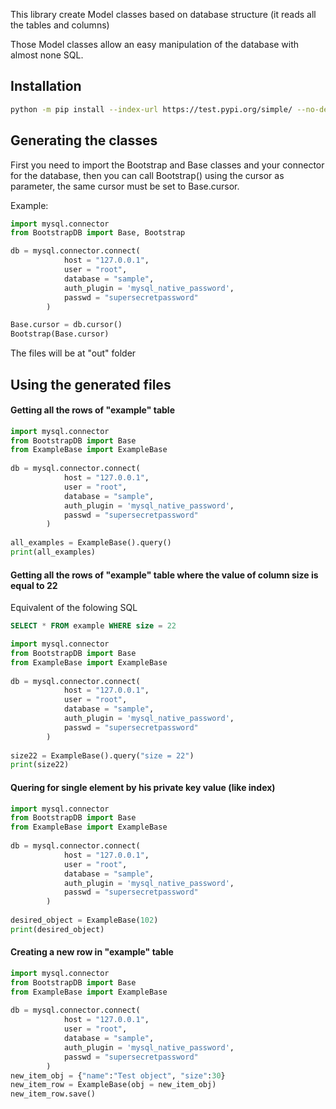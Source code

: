 This library create Model classes based on database structure (it reads all the tables and columns)

Those Model classes allow an easy manipulation of the database with almost none SQL.

## Installation

```bash
python -m pip install --index-url https://test.pypi.org/simple/ --no-deps BootstrapDB-armandokeller
````

## Generating the classes

First you need to import the Bootstrap and Base classes and your connector for the database, then you can call Bootstrap() using the cursor as parameter, the same cursor must be set to Base.cursor.

Example:
```python
import mysql.connector
from BootstrapDB import Base, Bootstrap

db = mysql.connector.connect(
            host = "127.0.0.1",
            user = "root",
            database = "sample",
            auth_plugin = 'mysql_native_password',
            passwd = "supersecretpassword"
        )

Base.cursor = db.cursor()
Bootstrap(Base.cursor)  
```
 The files will be at "out" folder
 
 ## Using the generated files
 #### Getting all the rows of "example" table
```python
import mysql.connector
from BootstrapDB import Base
from ExampleBase import ExampleBase
 
db = mysql.connector.connect(
            host = "127.0.0.1",
            user = "root",
            database = "sample",
            auth_plugin = 'mysql_native_password',
            passwd = "supersecretpassword"
        )
        
all_examples = ExampleBase().query()
print(all_examples)
 ```
 
#### Getting all the rows of "example" table where the value of column size is equal to 22
Equivalent of the folowing SQL
```SQL
SELECT * FROM example WHERE size = 22
```
```python
import mysql.connector
from BootstrapDB import Base
from ExampleBase import ExampleBase
 
db = mysql.connector.connect(
            host = "127.0.0.1",
            user = "root",
            database = "sample",
            auth_plugin = 'mysql_native_password',
            passwd = "supersecretpassword"
        )
        
size22 = ExampleBase().query("size = 22")
print(size22)
 ```
 
 #### Quering for single element by his private key value (like index)
```python
import mysql.connector
from BootstrapDB import Base
from ExampleBase import ExampleBase
 
db = mysql.connector.connect(
            host = "127.0.0.1",
            user = "root",
            database = "sample",
            auth_plugin = 'mysql_native_password',
            passwd = "supersecretpassword"
        )
        
desired_object = ExampleBase(102)
print(desired_object)
 ```

#### Creating a new row in "example" table
```python
import mysql.connector
from BootstrapDB import Base
from ExampleBase import ExampleBase
 
db = mysql.connector.connect(
            host = "127.0.0.1",
            user = "root",
            database = "sample",
            auth_plugin = 'mysql_native_password',
            passwd = "supersecretpassword"
        )
new_item_obj = {"name":"Test object", "size":30}
new_item_row = ExampleBase(obj = new_item_obj)
new_item_row.save()
 ```

